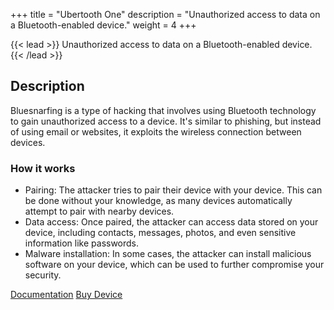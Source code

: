 +++
title = "Ubertooth One"
description = "Unauthorized access to data on a Bluetooth-enabled device."
weight = 4
+++

{{< lead >}}
Unauthorized access to data on a Bluetooth-enabled device.
{{< /lead >}}

## Description

Bluesnarfing is a type of hacking that involves using Bluetooth technology to gain unauthorized access to a device. It's similar to phishing, but instead of using email or websites, it exploits the wireless connection between devices.

### How it works

- Pairing: The attacker tries to pair their device with your device. This can be done without your knowledge, as many devices automatically attempt to pair with nearby devices.
- Data access: Once paired, the attacker can access data stored on your device, including contacts, messages, photos, and even sensitive information like passwords.
- Malware installation: In some cases, the attacker can install malicious software on your device, which can be used to further compromise your security.



<a href="https://ubertooth.readthedocs.io/" class="btn btn-primary btn-lg active" role="button" aria-pressed="true">Documentation</a>
<a href="#" class="btn btn-primary btn-lg active" role="button" aria-pressed="true">Buy Device</a>
